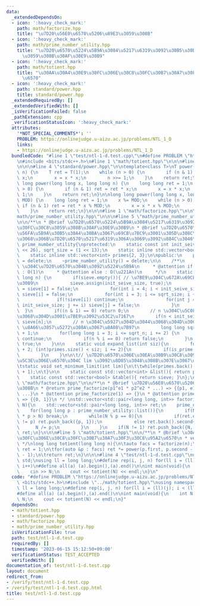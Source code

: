 ```yaml
---
data:
  _extendedDependsOn:
  - icon: ':heavy_check_mark:'
    path: math/factorize.hpp
    title: "\u7D20\u56E0\u6570\u5206\u89E3\u3059\u308B"
  - icon: ':heavy_check_mark:'
    path: math/prime_number_utility.hpp
    title: "\u7D20\u6570\u5224\u5B9A\u3084\u5217\u6319\u3092\u30B5\u30DD\u30FC\u30C8\
      \u3059\u308B\u30AF\u30E9\u30B9"
  - icon: ':heavy_check_mark:'
    path: math/totient.hpp
    title: "\u30AA\u30A4\u30E9\u30FC\u306E\u30C8\u30FC\u30B7\u30A7\u30F3\u30C8\u95A2\
      \u6570"
  - icon: ':heavy_check_mark:'
    path: standard/power.hpp
    title: standard/power.hpp
  _extendedRequiredBy: []
  _extendedVerifiedWith: []
  _isVerificationFailed: false
  _pathExtension: cpp
  _verificationStatusIcon: ':heavy_check_mark:'
  attributes:
    '*NOT_SPECIAL_COMMENTS*': ''
    PROBLEM: https://onlinejudge.u-aizu.ac.jp/problems/NTL_1_D
    links:
    - https://onlinejudge.u-aizu.ac.jp/problems/NTL_1_D
  bundledCode: "#line 1 \"test/ntl-1-d.test.cpp\"\n#define PROBLEM \"https://onlinejudge.u-aizu.ac.jp/problems/NTL_1_D\"\
    \n#include <bits/stdc++.h>\n#line 1 \"math/totient.hpp\"\n\n\n#line 1 \"standard/power.hpp\"\
    \n\n\n#line 4 \"standard/power.hpp\"\n\ntemplate<class T>\nT power(T x, long long\
    \ n) {\n    T ret = T(1);\n    while (n > 0) {\n        if (n & 1) ret = ret *\
    \ x;\n        x = x * x;\n        n >>= 1;\n    }\n    return ret;\n}\n\nlong\
    \ long power(long long x, long long n) {\n    long long ret = 1;\n    while (n\
    \ > 0) {\n        if (n & 1) ret = ret * x;\n        x = x * x;\n        n >>=\
    \ 1;\n    }\n    return ret;\n}\n\nlong long power(long long x, long long n, int\
    \ MOD) {\n    long long ret = 1;\n    x %= MOD;\n    while (n > 0) {\n       \
    \ if (n & 1) ret = ret * x % MOD;\n        x = x * x % MOD;\n        n >>= 1;\n\
    \    }\n    return ret;\n}\n\n\n#line 1 \"math/factorize.hpp\"\n\n\n#line 1 \"\
    math/prime_number_utility.hpp\"\n\n\n#line 5 \"math/prime_number_utility.hpp\"\
    \n\n/**\n * @brief \u7D20\u6570\u5224\u5B9A\u3084\u5217\u6319\u3092\u30B5\u30DD\
    \u30FC\u30C8\u3059\u308B\u30AF\u30E9\u30B9\n * @brief \u7D20\u6570\u7BE9\u3092\
    \u56FA\u5B9A\u30B5\u30A4\u30BA\u3067\u69CB\u7BC9\u3001\u305D\u308C\u3092\u3082\
    \u3068\u306B\u7D20\u6570\u5217\u6319\u306A\u3069\u3092\u884C\u3046\n */\nclass\
    \ prime_number_utility{\nprotected:\n    static const int init_seive_size = (1\
    \ << 26), sqrt_size = (1 << 13);\n    static inline std::vector<bool> sieve;\n\
    \    static inline std::vector<int> primes{2, 3};\n\npublic:\n    prime_number_utility()\
    \ = delete;\n    ~prime_number_utility() = delete;\n\n    /**\n     * @brief n\
    \ \u304C\u7D20\u6570\u304B\u3092\u5224\u5B9A\n     * @attention if n < (1 << 26)\
    \ : O(1)\n     * @attention else : O(\u221An)\n     */\n    static bool is_prime(long\
    \ long n) {\n        if(sieve.empty()){ // \u7BE9\u304C\u672A\u69CB\u7BC9\u306A\
    \u3089\n            sieve.assign(init_seive_size, true);\n            sieve[0]\
    \ = sieve[1] = false;\n            for(int i = 4; i < init_seive_size; i += 2)\
    \ sieve[i] = false;\n            for(int i = 3; i <= sqrt_size; i += 2) {\n  \
    \              if(!sieve[i]) continue;\n                for(int j = i * 2; j <\
    \ init_seive_size; j += i) sieve[j] = false;\n            }\n        \n      \
    \  }\n        if((n & 1) == 0) return 0;\n        // n \u304C\u5C0F\u3055\u3044\
    \u3068\u304D\u3001\u7BE9\u3092\u53C2\u7167\n        if(n < init_seive_size) return\
    \ sieve[n];\n        // n \u304C\u5927\u304D\u3044\u3068\u304D\u3001O(\u221An)\
    \ \u8A66\u3057\u5272\u308A\u3067\u8A08\u7B97\n        long long sqrt_n = std::ceil(std::sqrt(n))\
    \ + 1;\n        for(long long i = 3; i <= sqrt_n; i += 2) {\n            if(!sieve[i])\
    \ continue;\n            if(n % i == 0) return false;\n        }\n        return\
    \ true;\n    }\n\n    static void expand_list(int siz){\n        for(int i = primes.back()\
    \ + 2; (int)primes.size() < siz; i += 2){\n            if(is_prime(i)) primes.push_back(i);\n\
    \        }\n    }\n\n\t// \u7D20\u6570\u306E\u30EA\u30B9\u30C8\u3092\u3001\u672B\
    \u5C3E\u306E\u6570\u304C lim \u3092\u8D85\u3048\u308B\u307E\u3067\u62E1\u5F35\n\
    \tstatic void set_minimum_limit(int lim){\n\t\twhile(primes.back() < lim) expand_list(primes.size()\
    \ + 1);\n\t}\n\n    static const std::vector<int> &list(){ return primes; }\n\
    \    static const std::vector<bool> &table(){ return sieve; }\n};\n\n\n#line 6\
    \ \"math/factorize.hpp\"\n\n/**\n * @brief \u7D20\u56E0\u6570\u5206\u89E3\u3059\
    \u308B\n * @return prime_factorize(p1^e1 * p2^e2 * ...) => {{p1, e1}, {p2, e2],\
    \ ...}\n * @attention prime_factorize(1) => {}\n * @attention prime_factorize(0)\
    \ => {{0, 1}}\n */ \nstd::vector<std::pair<long long, int>> factorize(long long\
    \ N){\n    std::vector<std::pair<long long, int>> ret;\n    prime_number_utility::set_minimum_limit(ceil(sqrt(N)));\n\
    \    for(long long p : prime_number_utility::list()){\n        if(N == 1 || (__int128_t)p\
    \ * p > N) break;\n        while(N % p == 0){\n            if(ret.empty() || ret.back().first\
    \ != p) ret.push_back({p, 1});\n            else ret.back().second++;\n      \
    \      N /= p;\n        }\n    }\n    if(N != 1) ret.push_back({N, 1});\n    return\
    \ ret;\n}\n\n\n#line 5 \"math/totient.hpp\"\n\n/**\n * @brief \u30AA\u30A4\u30E9\
    \u30FC\u306E\u30C8\u30FC\u30B7\u30A7\u30F3\u30C8\u95A2\u6570\n * verify : https://judge.u-aizu.ac.jp/onlinejudge/review.jsp?rid=7267874\n\
    \ */\nlong long totient(long long n){\n\tauto facs = factorize(n);\n\tlong long\
    \ ret = 1;\n\tfor(auto &p : facs) ret *= power(p.first, p.second - 1) * (p.first\
    \ - 1);\n\treturn ret;\n}\n\n\n#line 4 \"test/ntl-1-d.test.cpp\"\nusing namespace\
    \ std;\nusing ll = long long;\n#define rep(i, j, n) for(ll i = (ll)(j); i < (ll)(n);\
    \ i++)\n#define all(a) (a).begin(),(a).end()\n\nint main(void){\n    int N;\n\
    \    cin >> N;\n    cout << totient(N) << endl;\n}\n"
  code: "#define PROBLEM \"https://onlinejudge.u-aizu.ac.jp/problems/NTL_1_D\"\n#include\
    \ <bits/stdc++.h>\n#include \"../math/totient.hpp\"\nusing namespace std;\nusing\
    \ ll = long long;\n#define rep(i, j, n) for(ll i = (ll)(j); i < (ll)(n); i++)\n\
    #define all(a) (a).begin(),(a).end()\n\nint main(void){\n    int N;\n    cin >>\
    \ N;\n    cout << totient(N) << endl;\n}"
  dependsOn:
  - math/totient.hpp
  - standard/power.hpp
  - math/factorize.hpp
  - math/prime_number_utility.hpp
  isVerificationFile: true
  path: test/ntl-1-d.test.cpp
  requiredBy: []
  timestamp: '2023-06-15 15:12:50+09:00'
  verificationStatus: TEST_ACCEPTED
  verifiedWith: []
documentation_of: test/ntl-1-d.test.cpp
layout: document
redirect_from:
- /verify/test/ntl-1-d.test.cpp
- /verify/test/ntl-1-d.test.cpp.html
title: test/ntl-1-d.test.cpp
---
```

